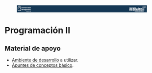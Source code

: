 <figure>
    <div align="center" width="100%">
        <img src="./docs/imgs/main/head01.png" alt=""/>        
    </div>
</figure>

# Programación II 

## Material de apoyo

* [Ambiente de desarrollo](desarrollo.md) a utilizar.
* [Apuntes de conceptos básico](./lecturas.md).


